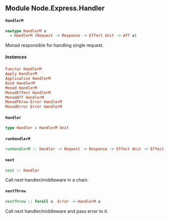## Module Node.Express.Handler

#### `HandlerM`

``` purescript
newtype HandlerM a
  = HandlerM (Request -> Response -> Effect Unit -> Aff a)
```

Monad responsible for handling single request.

##### Instances
``` purescript
Functor HandlerM
Apply HandlerM
Applicative HandlerM
Bind HandlerM
Monad HandlerM
MonadEffect HandlerM
MonadAff HandlerM
MonadThrow Error HandlerM
MonadError Error HandlerM
```

#### `Handler`

``` purescript
type Handler = HandlerM Unit
```

#### `runHandlerM`

``` purescript
runHandlerM :: Handler -> Request -> Response -> Effect Unit -> Effect Unit
```

#### `next`

``` purescript
next :: Handler
```

Call next handler/middleware in a chain.

#### `nextThrow`

``` purescript
nextThrow :: forall a. Error -> HandlerM a
```

Call next handler/middleware and pass error to it.


